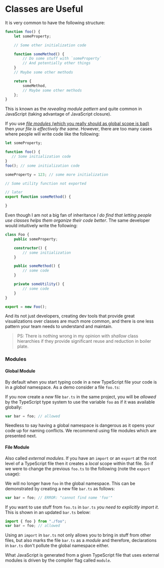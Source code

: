 # Classes are Useful

It is very common to have the following structure:

```typescript
function foo() {
    let someProperty;

    // Some other initialization code

    function someMethod() {
        // Do some stuff with `someProperty`
        // And potentially other things
    }
    // Maybe some other methods

    return {
        someMethod,
        // Maybe some other methods
    };
}
```

This is known as the _revealing module pattern_ and quite common in JavaScript (taking advantage of JavaScript closure).

If you use [_file modules_ (which you really should as global scope is bad)](classes-are-useful.md#modules) then _your file is effectively the same_. However, there are too many cases where people will write code like the following:

```typescript
let someProperty;

function foo() {
   // Some initialization code
}
foo(); // some initialization code

someProperty = 123; // some more initialization

// Some utility function not exported

// later
export function someMethod() {

}
```

Even though I am not a big fan of inheritance _I do find that letting people use classes helps them organize their code better_. The same developer would intuitively write the following:

```typescript
class Foo {
    public someProperty;

    constructor() {
        // some initialization
    }

    public someMethod() {
        // some code
    }

    private someUtility() {
        // some code
    }
}

export = new Foo();
```

And its not just developers, creating dev tools that provide great visualizations over classes are much more common, and there is one less pattern your team needs to understand and maintain.

> PS: There is nothing wrong in my opinion with _shallow_ class hierarchies if they provide significant reuse and reduction in boiler plate.

### Modules <a href="#modules" id="modules"></a>

#### Global Module <a href="#global-module" id="global-module"></a>

By default when you start typing code in a new TypeScript file your code is in a _global_ namespace. As a demo consider a file `foo.ts`:

If you now create a _new_ file `bar.ts` in the same project, you will be _allowed_ by the TypeScript type system to use the variable `foo` as if it was available globally:

```typescript
var bar = foo; // allowed
```

Needless to say having a global namespace is dangerous as it opens your code up for naming conflicts. We recommend using file modules which are presented next.

#### File Module <a href="#file-module" id="file-module"></a>

Also called _external modules_. If you have an `import` or an `export` at the root level of a TypeScript file then it creates a _local_ scope within that file. So if we were to change the previous `foo.ts` to the following (note the `export` usage):

We will no longer have `foo` in the global namespace. This can be demonstrated by creating a new file `bar.ts` as follows:

```typescript
var bar = foo; // ERROR: "cannot find name 'foo'"
```

If you want to use stuff from `foo.ts` in `bar.ts` _you need to explicitly import it_. This is shown in an updated `bar.ts` below:

```typescript
import { foo } from "./foo";
var bar = foo; // allowed
```

Using an `import` in `bar.ts` not only allows you to bring in stuff from other files, but also marks the file `bar.ts` as a _module_ and therefore, declarations in `bar.ts` don't pollute the global namespace either.

What JavaScript is generated from a given TypeScript file that uses external modules is driven by the compiler flag called `module`.
